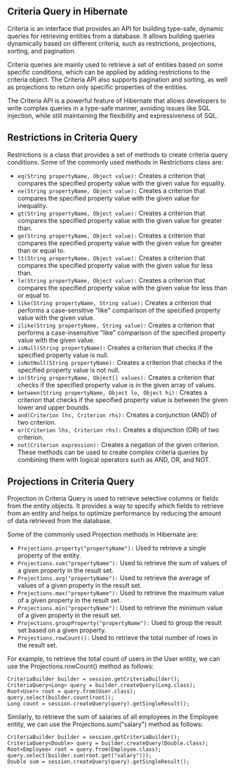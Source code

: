 ## Criteria Query in Hibernate

Criteria is an interface that provides an API for building type-safe, dynamic queries for retrieving entities from a database. It allows building queries dynamically based on different criteria, such as restrictions, projections, sorting, and pagination.

Criteria queries are mainly used to retrieve a set of entities based on some specific conditions, which can be applied by adding restrictions to the criteria object. The Criteria API also supports pagination and sorting, as well as projections to return only specific properties of the entities.

The Criteria API is a powerful feature of Hibernate that allows developers to write complex queries in a type-safe manner, avoiding issues like SQL injection, while still maintaining the flexibility and expressiveness of SQL.

## Restrictions in Criteria Query

Restrictions is a class that provides a set of methods to create criteria query conditions. Some of the commonly used methods in Restrictions class are:

- `eq(String propertyName, Object value):` Creates a criterion that compares the specified property value with the given value for equality.
- `ne(String propertyName, Object value):` Creates a criterion that compares the specified property value with the given value for inequality.
- `gt(String propertyName, Object value):` Creates a criterion that compares the specified property value with the given value for greater than.
- `ge(String propertyName, Object value):` Creates a criterion that compares the specified property value with the given value for greater than or equal to.
- `lt(String propertyName, Object value):` Creates a criterion that compares the specified property value with the given value for less than.
- `le(String propertyName, Object value):` Creates a criterion that compares the specified property value with the given value for less than or equal to.
- `like(String propertyName, String value):` Creates a criterion that performs a case-sensitive "like" comparison of the specified property value with the given value.
- `ilike(String propertyName, String value):` Creates a criterion that performs a case-insensitive "like" comparison of the specified property value with the given value.
- `isNull(String propertyName):` Creates a criterion that checks if the specified property value is null.
- `isNotNull(String propertyName):` Creates a criterion that checks if the specified property value is not null.
- `in(String propertyName, Object[] values):` Creates a criterion that checks if the specified property value is in the given array of values.
- `between(String propertyName, Object lo, Object hi):` Creates a criterion that checks if the specified property value is between the given lower and upper bounds.
- `and(Criterion lhs, Criterion rhs):` Creates a conjunction (AND) of two criterion.
- `or(Criterion lhs, Criterion rhs):` Creates a disjunction (OR) of two criterion.
- `not(Criterion expression):` Creates a negation of the given criterion.
These methods can be used to create complex criteria queries by combining them with logical operators such as AND, OR, and NOT.

## Projections in Criteria Query

Projection in Criteria Query is used to retrieve selective columns or fields from the entity objects. It provides a way to specify which fields to retrieve from an entity and helps to optimize performance by reducing the amount of data retrieved from the database.

Some of the commonly used Projection methods in Hibernate are:

- `Projections.property("propertyName"):` Used to retrieve a single property of the entity.
- `Projections.sum("propertyName"):` Used to retrieve the sum of values of a given property in the result set.
- `Projections.avg("propertyName"):` Used to retrieve the average of values of a given property in the result set.
- `Projections.max("propertyName"):` Used to retrieve the maximum value of a given property in the result set.
- `Projections.min("propertyName"):` Used to retrieve the minimum value of a given property in the result set.
- `Projections.groupProperty("propertyName"):` Used to group the result set based on a given property.
- `Projections.rowCount():` Used to retrieve the total number of rows in the result set.

For example, to retrieve the total count of users in the User entity, we can use the Projections.rowCount() method as follows:

```
CriteriaBuilder builder = session.getCriteriaBuilder();
CriteriaQuery<Long> query = builder.createQuery(Long.class);
Root<User> root = query.from(User.class);
query.select(builder.count(root));
Long count = session.createQuery(query).getSingleResult();
```

Similarly, to retrieve the sum of salaries of all employees in the Employee entity, we can use the Projections.sum("salary") method as follows:

```
CriteriaBuilder builder = session.getCriteriaBuilder();
CriteriaQuery<Double> query = builder.createQuery(Double.class);
Root<Employee> root = query.from(Employee.class);
query.select(builder.sum(root.get("salary")));
Double sum = session.createQuery(query).getSingleResult();
```